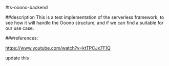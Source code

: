 #ts-ooono-backend

##description
This is a test implementation of the serverless framework, to see how it will handle
the Ooono structure, and if we can find a suitable for our use case.

###references:

https://www.youtube.com/watch?v=ktTPCJx7F1Q

update this

